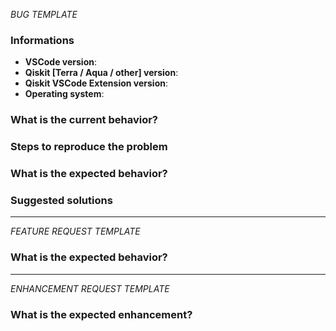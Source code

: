 <!-- ⚠️ If you do not respect this template, your issue will be closed -->
<!-- ⚠️ Make sure to browse the opened and closed issues -->

_BUG TEMPLATE_ <!-- Delete this header from your issue -->

<!-- ⚠️ Before writing your issue make sure you are using: -->
<!-- VSCode 1.23.x -->
<!-- qiskit-terra ^0.5.x -->
<!-- The latest version of Qiskit VSCode Extension -->

### Informations

-   **VSCode version**:
-   **Qiskit [Terra / Aqua / other] version**:
-   **Qiskit VSCode Extension version**:
-   **Operating system**:

### What is the current behavior?

### Steps to reproduce the problem

### What is the expected behavior?

### Suggested solutions

---

_FEATURE REQUEST TEMPLATE_ <!-- Delete this header from your issue -->

### What is the expected behavior?

---

_ENHANCEMENT REQUEST TEMPLATE_ <!-- Delete this header from your issue -->

### What is the expected enhancement?
